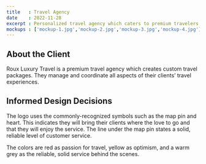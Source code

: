 ```yaml
---
title   : Travel Agency
date    : 2022-11-28
excerpt : Personalized travel agency which caters to premium travelers uses whimsy and fun to set up favorable expectations.
mockups : ['mockup-1.jpg','mockup-2.jpg','mockup-3.jpg','mockup-4.jpg'] 
---
```


## About the Client

Roux Luxury Travel is a premium travel agency which creates custom travel packages. They manage and coordinate all aspects of their clients’ travel experiences.

## Informed Design Decisions

The logo uses the commonly-recognized symbols such as the map pin and heart. This indicates they will bring their clients where the love to go and that they will enjoy the service. The line under the map pin states a solid, reliable level of customer service.

The colors are red as passion for travel, yellow as optimism, and a warm grey as the reliable, solid service behind the scenes.
